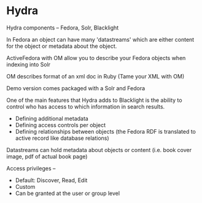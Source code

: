 # Hydra

Hydra components – Fedora, Solr, Blacklight

In Fedora an object can have many 'datastreams' which are either content for the object or metadata about the object.

ActiveFedora with OM allow you to describe your Fedora objects when indexing into Solr

OM describes format of an xml doc in Ruby (Tame your XML with OM)

Demo version comes packaged with a Solr and Fedora

One of the main features that Hydra adds to Blacklight is the ability to control who has access to which information in search results.

-	Defining additional metadata
-	Defining access controls per object
-	Defining relationships between objects (the Fedora RDF is translated to active record like database relations)

Datastreams can hold metadata about objects or content (i.e. book cover image, pdf of actual book page)

Access privileges – 
- Default: Discover, Read, Edit
- Custom
- Can be granted at the user or group level

